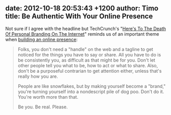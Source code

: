 date: 2012-10-18 20:53:43 +1200
author: Timo
title: Be Authentic With Your Online Presence
----

Not sure if I agree with the headline but TechCrunch's "[Here's To The Death Of Personal Branding On The Internet](http://techcrunch.com/2012/10/14/heres-to-the-death-of-personal-branding-on-the-internet/)" reminds us of an important theme when [building an online presence](https://iwantmyname.com/services/personal-profile):

> Folks, you don't need a "handle" on the web and a tagline to get noticed for the things you have to say or share. All you have to do is be consistently you, as difficult as that might be for you. Don't let other people tell you what to be, how to act or what to share. Also, don't be a purposeful contrarian to get attention either, unless that's really how you are.
>
>  People are like snowflakes, but by making yourself become a "brand," you're turning yourself into a nondescript pile of dog poo. Don't do it. You're worth more than that.
>
>  Be you. Be real. Please.
